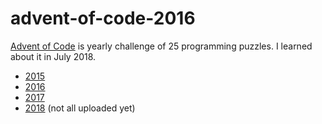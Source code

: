 # advent-of-code-2016

[Advent of Code](http://adventofcode.com) is yearly challenge of 25 programming puzzles. I learned about it in July 2018.

+ [2015](https://github.com/RobinRH/advent-of-code-2015)
+ [2016](https://github.com/RobinRH/advent-of-code-2016)
+ [2017](https://github.com/RobinRH/advent-of-code-2017)
+ [2018](https://github.com/RobinRH/advent-of-code-2018) (not all uploaded yet)
